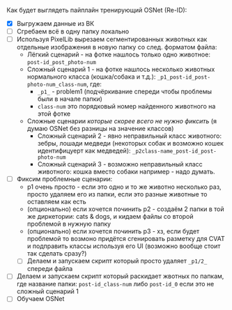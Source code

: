 Как будет выглядеть пайплайн тренирующий OSNet (Re-ID):
- [x] Выгружаем данные из ВК
- [ ] Сгребаем всё в одну папку локально
- [ ] Используя PixelLib вырезаем сегментированных животных как отдельные изображения в новую папку со след. форматом файла:
	- Лёгкий сценарий - на фотке нашлось только одно животное: `post-id_post_photo-num`
	- Сложный сценарий 1 - на фотке нашлось несколько животных нормального класса (кошка/собака и т.д.): `_p1_post-id_post-photo-num_class-num`, где: 
		- `_p1_` - problem1 (подчёркивание спереди чтобы проблемы были в начале папки)
		- `class-num` это порядковый номер найденного животного на этой фотке
  - Сложные сценарии _которые скорее всего не нужно фиксить_ (я думаю OSNet без разницы на значение классов)
	  - Сложный сценарий 2 - явно неправильный класс животного: зебры, лошади медведи (некоторых собак и возможно кошек идентифицуерт как медведей): `_p2class-name_post-id_post-photo-num`
    - Сложный сценарий 3 - возможно неправильный класс животного: кошка вместо собаки например - надо думать.
- [ ] Фиксим проблемные сценарии: 
	- p1 очень просто - если это одно и то же животно несколько раз, просто удаляем его из папки, если это разные животные то оставляем как есть
  	- (опционально) если хочется починить p2 - создаём 2 папки в той же диркетории: cats & dogs, и кидаем файлы со второй проблемой в нужную папку
  	- (опционально) если хочется починить p3 - хз, если будет проблемой то возмоно придётся сгенировать разметку для CVAT и подправить классы используя его UI (возможно вообще стоит так сделать сразу?)
	- [ ] Делаем и запускаем скрипт который просто удаляет `_p1/2_` спереди файла
- [ ] Делаем и запускаем скрипт который раскидает жвотных по папкам, где название папки: `post-id_class-num` либо `post-id_0` если это не сложный сценарий 1
- [ ] Обучаем OSNet
